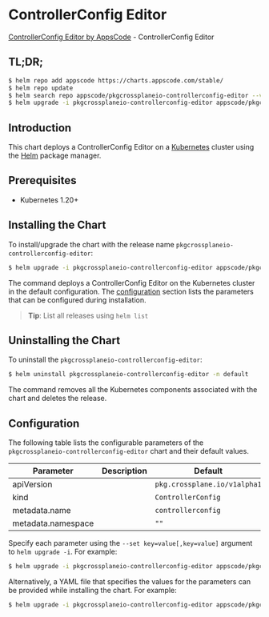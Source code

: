 # ControllerConfig Editor

[ControllerConfig Editor by AppsCode](https://appscode.com) - ControllerConfig Editor

## TL;DR;

```bash
$ helm repo add appscode https://charts.appscode.com/stable/
$ helm repo update
$ helm search repo appscode/pkgcrossplaneio-controllerconfig-editor --version=v0.23.0
$ helm upgrade -i pkgcrossplaneio-controllerconfig-editor appscode/pkgcrossplaneio-controllerconfig-editor -n default --create-namespace --version=v0.23.0
```

## Introduction

This chart deploys a ControllerConfig Editor on a [Kubernetes](http://kubernetes.io) cluster using the [Helm](https://helm.sh) package manager.

## Prerequisites

- Kubernetes 1.20+

## Installing the Chart

To install/upgrade the chart with the release name `pkgcrossplaneio-controllerconfig-editor`:

```bash
$ helm upgrade -i pkgcrossplaneio-controllerconfig-editor appscode/pkgcrossplaneio-controllerconfig-editor -n default --create-namespace --version=v0.23.0
```

The command deploys a ControllerConfig Editor on the Kubernetes cluster in the default configuration. The [configuration](#configuration) section lists the parameters that can be configured during installation.

> **Tip**: List all releases using `helm list`

## Uninstalling the Chart

To uninstall the `pkgcrossplaneio-controllerconfig-editor`:

```bash
$ helm uninstall pkgcrossplaneio-controllerconfig-editor -n default
```

The command removes all the Kubernetes components associated with the chart and deletes the release.

## Configuration

The following table lists the configurable parameters of the `pkgcrossplaneio-controllerconfig-editor` chart and their default values.

|     Parameter      | Description |                 Default                 |
|--------------------|-------------|-----------------------------------------|
| apiVersion         |             | <code>pkg.crossplane.io/v1alpha1</code> |
| kind               |             | <code>ControllerConfig</code>           |
| metadata.name      |             | <code>controllerconfig</code>           |
| metadata.namespace |             | <code>""</code>                         |


Specify each parameter using the `--set key=value[,key=value]` argument to `helm upgrade -i`. For example:

```bash
$ helm upgrade -i pkgcrossplaneio-controllerconfig-editor appscode/pkgcrossplaneio-controllerconfig-editor -n default --create-namespace --version=v0.23.0 --set apiVersion=pkg.crossplane.io/v1alpha1
```

Alternatively, a YAML file that specifies the values for the parameters can be provided while
installing the chart. For example:

```bash
$ helm upgrade -i pkgcrossplaneio-controllerconfig-editor appscode/pkgcrossplaneio-controllerconfig-editor -n default --create-namespace --version=v0.23.0 --values values.yaml
```
